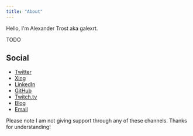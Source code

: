 ```yaml
---
title: "About"
---
```


Hello, I'm Alexander Trost aka galexrt.

TODO

## Social

* [Twitter](https://twitter.com/galexrt)
* [Xing](https://www.xing.com/profile/Alexander_Trost18/cv)
* [LinkedIn](https://www.linkedin.com/in/alexander-trost/)
* [GitHub](https://github.com/galexrt)
* [Twitch.tv](https://twitch.tv/galexrt)
* [Blog](https://edenmal.moe/)
* [Email](mailto:galexrt@googlemail.com)

Please note I am not giving support through any of these channels. Thanks for understanding!

